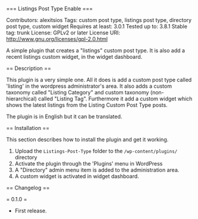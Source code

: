 === Listings Post Type Enable ===

Contributors: alexitsios
Tags: custom post type, listings post type, directory post type, custom widget
Requires at least: 3.0.1
Tested up to: 3.8.1
Stable tag: trunk
License: GPLv2 or later
License URI: http://www.gnu.org/licenses/gpl-2.0.html

A simple plugin that creates a "listings" custom post type. It is also add a recent listings custom widget, in the widget dashboard.

== Description ==

This plugin is a very simple one. All it does is add a custom post type called 'listing' in the wordpress administrator's area.
It also adds a custom taxonomy called "Listing Category" and custom taxonomy (non-hierarchical) called "Listing Tag".
Furthermore it add a custom widget which shows the latest listings from the Listing Custom Post Type posts.


The plugin is in English but it can be translated.

== Installation ==

This section describes how to install the plugin and get it working.

1. Upload the `Listings-Post-Type` folder to the `/wp-content/plugins/` directory
2. Activate the plugin through the 'Plugins' menu in WordPress
3. A "Directory" admin menu item is added to the administration area.
4. Α custom widget is activated in widget dashboard.

== Changelog ==

= 0.1.0 =
* First release.
